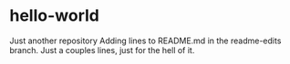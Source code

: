 # hello-world
Just another repository
Adding lines to README.md in the readme-edits branch. 
Just a couples lines, 
just for the hell of it. 
